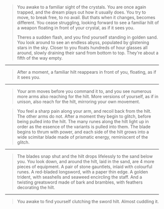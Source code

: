 > You awake to a familiar sight of the crystals. You are once again trapped, and the dream plays out how it usually does. You try to move, to break free, to no avail. But thats when it changes, becomes different. You cease struggling, looking forward to see a familiar hilt of a weapon floating in front of your crystal, as if it sees you.
> 
> Theres a sudden flash, and you find yourself standing in golden sand. You look around to see an endless abyss, populated by glistening stars in the sky. Closer to you floats hundreds of hour glasses all around, slowly draining their sand from bottom to top. They're about a fifth of the way empty.
---
> After a moment, a familiar hilt reappears in front of you, floating, as if it sees you.
----
> Your arm moves before you command it to, and you see numerous more arms also reaching for the hilt. More versions of yourself, as if in unison, also reach for the hilt, mirroring your own movement.

> You feel a sharp pain along your arm, and recoil back from the hilt. The other arms do not. After a moment they begin to glitch, before being pulled into the hilt. The many runes along the hilt light up in order as the essence of the variants is pulled into them. The blade begins to thrum with power, and each side of the hilt grows into a wide scimitar blade made of prismatic energy, reminiscent of the glitch.
----
> The blades snap shut and the hilt drops lifelessly to the sand below you. You look down, and around the hilt, laid in the sand, are 4 more pieces of equipment. A pair of stone gauntlets, inlaid with colourful runes. A red-bladed longsword, with a paper thin edge. A golden trident, with seashells and seaweed encircling the staff. And a twisting greatsword made of bark and brambles, with feathers decorating the hilt.
----
> You awake to find yourself clutching the sword hilt. Almost cuddling it.